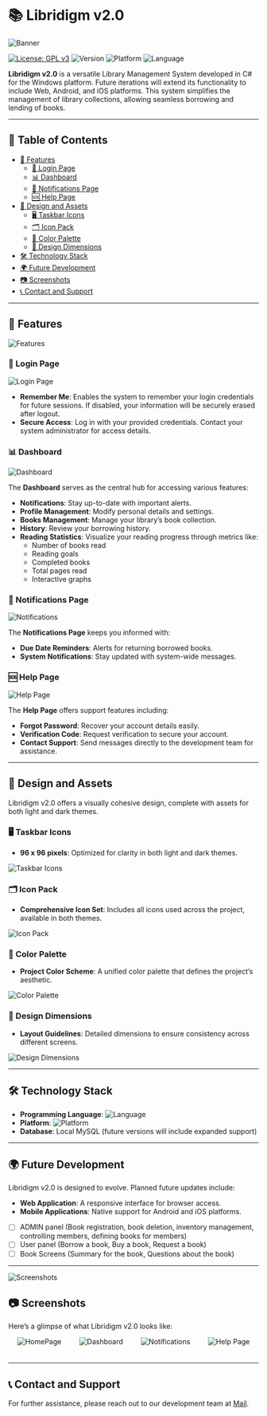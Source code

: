 # 📚 Libridigm v2.0
![Banner](./assets/banner.png)

[![License: GPL v3](https://img.shields.io/badge/License-GPLv3-blue.svg)](https://www.gnu.org/licenses/gpl-3.0)
![Version](https://img.shields.io/badge/version-2.0-blue)
![Platform](https://img.shields.io/badge/platform-Windows-blue)
![Language](https://img.shields.io/badge/language-C%23-blue)

**Libridigm v2.0** is a versatile Library Management System developed in C# for the Windows platform. Future iterations will extend its functionality to include Web, Android, and iOS platforms. This system simplifies the management of library collections, allowing seamless borrowing and lending of books.

---

## 📑 Table of Contents

- [🚀 Features](#-features)
  - [🔐 Login Page](#-login-page)
  - [📊 Dashboard](#-dashboard)
  - [🔔 Notifications Page](#-notifications-page)
  - [🆘 Help Page](#-help-page)
- [🎨 Design and Assets](#-design-and-assets)
  - [🖥️ Taskbar Icons](#-taskbar-icons)
  - [🗂️ Icon Pack](#-icon-pack)
  - [🎨 Color Palette](#-color-palette)
  - [📏 Design Dimensions](#-design-dimensions)
- [🛠️ Technology Stack](#-technology-stack)
- [🌍 Future Development](#-future-development)
- [📷 Screenshots](#-screenshots)
- [📞 Contact and Support](#-contact-and-support)

---

## 🚀 Features
![Features](./assets/features.png)
### 🔐 Login Page
![Login Page](./assets/homepage.png)
- **Remember Me**: Enables the system to remember your login credentials for future sessions. If disabled, your information will be securely erased after logout.
- **Secure Access**: Log in with your provided credentials. Contact your system administrator for access details.


### 📊 Dashboard
![Dashboard](./assets/dashboard.png)

The **Dashboard** serves as the central hub for accessing various features:
- **Notifications**: Stay up-to-date with important alerts.
- **Profile Management**: Modify personal details and settings.
- **Books Management**: Manage your library’s book collection.
- **History**: Review your borrowing history.
- **Reading Statistics**: Visualize your reading progress through metrics like:
  - Number of books read
  - Reading goals
  - Completed books
  - Total pages read
  - Interactive graphs


### 🔔 Notifications Page
![Notifications](./assets/notifications.png)

The **Notifications Page** keeps you informed with:
- **Due Date Reminders**: Alerts for returning borrowed books.
- **System Notifications**: Stay updated with system-wide messages.


### 🆘 Help Page
![Help Page](./assets/help.png)

The **Help Page** offers support features including:
- **Forgot Password**: Recover your account details easily.
- **Verification Code**: Request verification to secure your account.
- **Contact Support**: Send messages directly to the development team for assistance.


---

## 🎨 Design and Assets

Libridigm v2.0 offers a visually cohesive design, complete with assets for both light and dark themes.

### 🖥️ Taskbar Icons
- **96 x 96 pixels**: Optimized for clarity in both light and dark themes.

![Taskbar Icons](./assets/taskbar_icons.png)

### 🗂️ Icon Pack
- **Comprehensive Icon Set**: Includes all icons used across the project, available in both themes.

![Icon Pack](./assets/icon_pack.png)

### 🎨 Color Palette
- **Project Color Scheme**: A unified color palette that defines the project’s aesthetic.

![Color Palette](./assets/color_palette.png)

### 📏 Design Dimensions
- **Layout Guidelines**: Detailed dimensions to ensure consistency across different screens.

<img src="./assets/design_dimensions.png" alt="Design Dimensions" style="width: ; height: auto;">

---

## 🛠️ Technology Stack
- **Programming Language**: ![Language](https://img.shields.io/badge/language-C%23-blue)
- **Platform**: ![Platform](https://img.shields.io/badge/platform-Windows-blue)
- **Database**: Local MySQL (future versions will include expanded support)

---

## 🌍 Future Development

Libridigm v2.0 is designed to evolve. Planned future updates include:
- **Web Application**: A responsive interface for browser access.
- **Mobile Applications**: Native support for Android and iOS platforms.

- [ ] ADMIN panel (Book registration, book deletion, inventory management, controlling members, defining books for members)
- [ ] User panel (Borrow a book, Buy a book, Request a book)
- [ ] Book Screens (Summary for the book, Questions about the book)

---

![Screenshots](./assets/screenshots.png)

## 📷 Screenshots

Here’s a glimpse of what Libridigm v2.0 looks like:

<div style="display: flex; flex-wrap: wrap; justify-content: space-around;">
    <img src="./assets/homepage.png" alt="HomePage" style="max-width: 45%; height: auto; margin-bottom: 20px;">
    <img src="./assets/dashboard.png" alt="Dashboard" style="max-width: 45%; height: auto; margin-bottom: 20px;">
    <img src="./assets/notifications.png" alt="Notifications" style="max-width: 45%; height: auto; margin-bottom: 20px;">
    <img src="./assets/help.png" alt="Help Page" style="max-width: 45%; height: auto; margin-bottom: 20px;">
</div>

---

## 📞 Contact and Support

For further assistance, please reach out to our development team at [Mail](mailto:tr.ahmetakifcetin@gmail.com).
